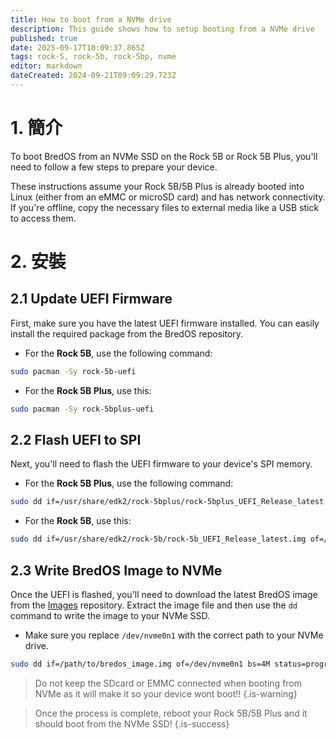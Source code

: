 ```yaml
---
title: How to boot from a NVMe drive
description: This guide shows how to setup booting from a NVMe drive
published: true
date: 2025-09-17T10:09:37.865Z
tags: rock-5, rock-5b, rock-5bp, nvme
editor: markdown
dateCreated: 2024-09-21T09:09:29.723Z
---
```


# 1. 簡介

To boot BredOS from an NVMe SSD on the Rock 5B or Rock 5B Plus, you'll need to follow a few steps to prepare your device.

These instructions assume your Rock 5B/5B Plus is already booted into Linux (either from an eMMC or microSD card) and has network connectivity. If you're offline, copy the necessary files to external media like a USB stick to access them.

# 2. 安裝

## 2.1 Update UEFI Firmware

First, make sure you have the latest UEFI firmware installed. You can easily install the required package from the BredOS repository.

- For the **Rock 5B**, use the following command:

```bash
sudo pacman -Sy rock-5b-uefi
```

- For the **Rock 5B Plus**, use this:

```bash
sudo pacman -Sy rock-5bplus-uefi
```

## 2.2 Flash UEFI to SPI

Next, you'll need to flash the UEFI firmware to your device's SPI memory.

- For the **Rock 5B Plus**, use the following command:

```bash
sudo dd if=/usr/share/edk2/rock-5bplus/rock-5bplus_UEFI_Release_latest.img of=/dev/mtdblock0 bs=512 skip=64 seek=64 conv=notrunc
```

- For the **Rock 5B**, use this:

```bash
sudo dd if=/usr/share/edk2/rock-5b/rock-5b_UEFI_Release_latest.img of=/dev/mtdblock0 bs=512 skip=64 seek=64 conv=notrunc
```

## 2.3 Write BredOS Image to NVMe

Once the UEFI is flashed, you'll need to download the latest BredOS image from the [Images](https://github.com/BredOS/images/releases) repository. Extract the image file and then use the `dd` command to write the image to your NVMe SSD.

- Make sure you replace `/dev/nvme0n1` with the correct path to your NVMe drive.

```bash
sudo dd if=/path/to/bredos_image.img of=/dev/nvme0n1 bs=4M status=progress
```

> Do not keep the SDcard or EMMC connected when booting from NVMe as it will make it so your device wont boot!!
> {.is-warning}

> Once the process is complete, reboot your Rock 5B/5B Plus and it should boot from the NVMe SSD!
> {.is-success}
